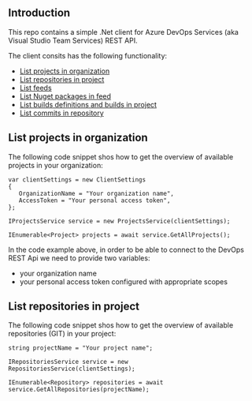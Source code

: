 ## Introduction

This repo contains a simple .Net client for Azure DevOps Services (aka Visual Studio Team Services) REST API. 

 The client consits has the following functionality:

* [List projects in organization](#list-projects-in-organization)
* [List repositories in project](#list-repositories-in-project)
* [List feeds](#list-proejcts-)
* [List Nuget packages in feed](#list-proejcts-)
* [List builds definitions and builds in project](#list-proejcts-)
* [List commits in repository](#list-proejcts-)


## List projects in organization

The following code snippet shos how to get the overview of available projects in your organization:

```
var clientSettings = new ClientSettings
{
   OrganizationName = "Your organization name",
   AccessToken = "Your personal access token",
};

IProjectsService service = new ProjectsService(clientSettings);

IEnumerable<Project> projects = await service.GetAllProjects();
```

In the code example above, in order to be able to connect to the DevOps REST Api we need 
to provide two variables: 
* your organization name
* your personal access token configured with appropriate scopes


## List repositories in project

The following code snippet shos how to get the overview of available repositories (GIT) in your project:

```
string projectName = "Your project name";

IRepositoriesService service = new RepositoriesService(clientSettings);

IEnumerable<Repository> repositories = await service.GetAllRepositories(projectName);
```

